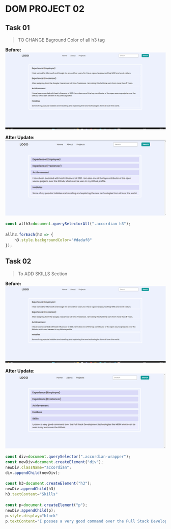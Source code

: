 # DOM PROJECT 02

## Task 01
> TO CHANGE Baground Color of all h3 tag

 
**Before:**
![Before Task01](./dom02before.png)

**After Update:**
![After Task01](./secondAssignmentImage/task1Output.png)


```js
const allh3=document.querySelectorAll(".accordian h3");

allh3.forEach(h3 => {
    h3.style.backgroundColor="#dadaf8" 
});
```

## Task 02
> To ADD SKILLS  Section

 
**Before:**
![Before Task02](./dom02before.png)

**After Update:**
![After Task02](./secondAssignmentImage/task2Output.png)


```js
const div=document.querySelector(".accordian-wrapper");
const newDiv=document.createElement("div");
newDiv.className="accordian";
div.appendChild(newDiv);

const h3=document.createElement("h3");
newDiv.appendChild(h3)
h3.textContent="Skills"

const p=document.createElement("p");
newDiv.appendChild(p);
p.style.display="block"
p.textContent="I posses a very good command over the Full Stack Development technologies like MERN which can be seen in my work over Github.";
```


